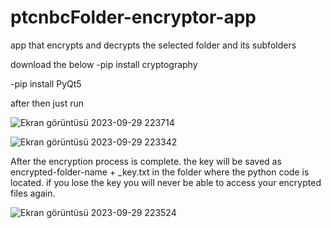 # ptcnbcFolder-encryptor-app
app that encrypts and decrypts the selected folder and its subfolders

download the below
-pip install cryptography

-pip install PyQt5

after then just run


![Ekran görüntüsü 2023-09-29 223714](https://github.com/thirtyfive-35/ptcnbcFolder-encryptor-app/assets/99458931/57ca6801-65e0-4437-b76a-efd5e014eda4)


![Ekran görüntüsü 2023-09-29 223342](https://github.com/thirtyfive-35/ptcnbcFolder-encryptor-app/assets/99458931/65db514f-33f1-4e9c-9261-262f8e49c2cc)

After the encryption process is complete. the key will be saved as encrypted-folder-name + _key.txt in the folder where the python code is located. if you lose the key you will never be able to access your encrypted files again.


![Ekran görüntüsü 2023-09-29 223524](https://github.com/thirtyfive-35/ptcnbcFolder-encryptor-app/assets/99458931/c522c109-78f2-47d7-aaf5-10978ef27d3d)
